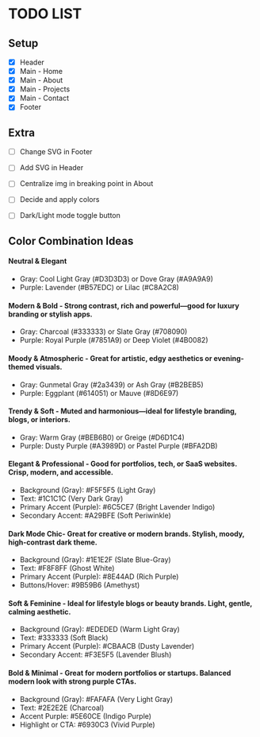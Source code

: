 # TODO LIST

## Setup
* [x] Header
* [x] Main - Home
* [x] Main - About
* [x] Main - Projects
* [x] Main - Contact
* [x] Footer

## Extra
* [ ] Change SVG in Footer
* [ ] Add SVG in Header
* [ ] Centralize img in breaking point in About
* [ ] Decide and apply colors
* [ ] Dark/Light mode toggle button


## Color Combination Ideas

#### Neutral & Elegant
- Gray: Cool Light Gray (#D3D3D3) or Dove Gray (#A9A9A9)
- Purple: Lavender (#B57EDC) or Lilac (#C8A2C8)

#### Modern & Bold - Strong contrast, rich and powerful—good for luxury branding or stylish apps.
- Gray: Charcoal (#333333) or Slate Gray (#708090)
- Purple: Royal Purple (#7851A9) or Deep Violet (#4B0082)

#### Moody & Atmospheric - Great for artistic, edgy aesthetics or evening-themed visuals.
- Gray: Gunmetal Gray (#2a3439) or Ash Gray (#B2BEB5)
- Purple: Eggplant (#614051) or Mauve (#8D6E97)

#### Trendy & Soft - Muted and harmonious—ideal for lifestyle branding, blogs, or interiors.
- Gray: Warm Gray (#BEB6B0) or Greige (#D6D1C4)
- Purple: Dusty Purple (#A3989D) or Pastel Purple (#BFA2DB)

#### Elegant & Professional - Good for portfolios, tech, or SaaS websites. Crisp, modern, and accessible.
- Background (Gray): #F5F5F5 (Light Gray)
- Text: #1C1C1C (Very Dark Gray)
- Primary Accent (Purple): #6C5CE7 (Bright Lavender Indigo)
- Secondary Accent: #A29BFE (Soft Periwinkle)

#### Dark Mode Chic- Great for creative or modern brands. Stylish, moody, high-contrast dark theme. 
- Background (Gray): #1E1E2F (Slate Blue-Gray)
- Text: #F8F8FF (Ghost White)
- Primary Accent (Purple): #8E44AD (Rich Purple)
- Buttons/Hover: #9B59B6 (Amethyst)

#### Soft & Feminine - Ideal for lifestyle blogs or beauty brands. Light, gentle, calming aesthetic.
- Background (Gray): #EDEDED (Warm Light Gray)
- Text: #333333 (Soft Black)
- Primary Accent (Purple): #CBAACB (Dusty Lavender)
- Secondary Accent: #F3E5F5 (Lavender Blush)

#### Bold & Minimal - Great for modern portfolios or startups. Balanced modern look with strong purple CTAs.
- Background (Gray): #FAFAFA (Very Light Gray)
- Text: #2E2E2E (Charcoal)
- Accent Purple: #5E60CE (Indigo Purple)
- Highlight or CTA: #6930C3 (Vivid Purple)